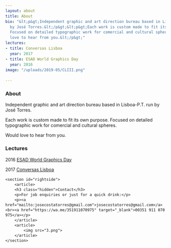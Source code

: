 ```yaml
---
layout: about
title: About
bio: "&lt;p&gt;Independent graphic and art direction bureau based in Lisboa-P.T. run
  by José Torres.&lt;/p&gt;&lt;p&gt;Each work is custom made to fit its own purpose.
  Focused on detailed typographic work for comercial and cultural spheres.&lt;/p&gt;&lt;p&gt;Would
  love to hear from you.&lt;/p&gt;"
lectures:
- title: Conversas Lisboa
  year: 2017
- title: ESAD World Graphics Day
  year: 2016
image: "/uploads/2019-05/CLIII.png"

---
```

<main id="about">
    <section id="leftside">
        <article id="bio">
            <h3 class="hidden">About</h3>
            <p>Independent graphic and art direction bureau based in Lisboa-P.T. run by José Torres.</p>
            <p>Each work is custom made to fit its own purpose. Focused on detailed typographic work for comercial and cultural spheres.</p>
            <p>Would love to hear from you.</p>
        </article>
        <article id="lectures">
            <h3>Lectures</h3>
            <div>
                <p><span class="year">2016</span>
                    <a href="esad.pt" target="_blank">ESAD World Graphics Day</a>
                </p>
            </div>
            <div>
                <p><span class="year">2017</span>
                    <a href="esad.pt" target="_blank">Conversas Lisboa</a>
                </p>
            </div>
        </article>
    </section>

    <section id="rightside">
        <article>
        <h3 class="hidden">Contact</h3>
        <p>For job enquiries or just for a quick drink:</p>
        <p><a href="mailto:josecostatorres@gmail.com">josecostatorres@gmail.com</a><br><a href="https://wa.me/351911070975" target="_blank">00351 911 070 975</a></p>
        </article>
        <article>
            <img src="3.png">
        </article>
    </section>

</main>